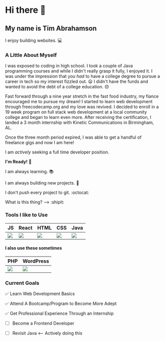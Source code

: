 # Hi there 👋

## My name is Tim Abrahamson

I enjoy building websites. :computer:

### A Little About Myself

I was exposed to coding in high school. I took a couple of Java programming courses and while I didn't really grasp it fully, I enjoyed it. I was under the impression that you *had* to have a college degree to pursue a career in tech so my interest fizzled out. :frowning: I didn't have the funds and wanted to avoid the debt of a college education. :disappointed:

Fast forward through a nine year stretch in the fast food industry, my fiance encouraged me to pursue my dream! I started to learn web development through freecodecamp.org and my love was revived. I decided to enroll in a 19 week program on full stack web development at a local community college and began to learn even more. After receiving the certification, I landed a 3 month internship with Kinetic Communications in Birmingham, AL.

Once the three month period expired, I was able to get a handful of freelance gigs and now I am here! 

I am *actively* seeking a full time developer position. 

**I'm Ready!** :raised_hands:

I am always learning. :books:

I am always building new projects. :construction:

I don't push every project to git. :octocat:

What is this thing? --> :shipit:


### Tools I like to Use

JS | React | HTML | CSS | Java|
-- | ----- | ---- | --- | --- |
<img src="https://img.icons8.com/color/48/000000/javascript.png"/> | <img src="https://img.icons8.com/office/40/000000/react.png"/> | <img src="https://img.icons8.com/color/48/000000/html-5.png"/> | <img src="https://img.icons8.com/color/48/000000/css3.png"/> | <img src="https://img.icons8.com/metro/52/000000/java-coffee-cup-logo.png"/>

#### I also use these sometimes

PHP | WordPress |
--- | --------- |
<img src="https://img.icons8.com/dusk/64/000000/php-logo.png"/> | <img src="https://img.icons8.com/color/48/000000/wordpress.png"/>


### Current Goals

:white_check_mark: Learn Web Development Basics

:white_check_mark: Attend A Bootcamp/Program to Become More Adept

:white_check_mark: Get Professional Experience Through an Internship

- [ ] Become a Frontend Developer

- [ ] Revisit Java <-- Actively doing this
